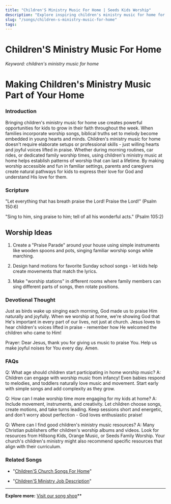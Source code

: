 ```yaml
---
title: "Children'S Ministry Music For Home | Seeds Kids Worship"
description: "Explore inspiring children's ministry music for home for children's worship and faith development. Biblical music resources for families and ministry."
slug: "/songs/children-s-ministry-music-for-home"
tags:
---
```


# Children'S Ministry Music For Home

_Keyword: children's ministry music for home_

# Making Children's Ministry Music Part of Your Home

### Introduction
Bringing children's ministry music for home use creates powerful opportunities for kids to grow in their faith throughout the week. When families incorporate worship songs, biblical truths set to melody become embedded in young hearts and minds. Children's ministry music for home doesn't require elaborate setups or professional skills - just willing hearts and joyful voices lifted in praise. Whether during morning routines, car rides, or dedicated family worship times, using children's ministry music at home helps establish patterns of worship that can last a lifetime. By making worship accessible and fun in familiar settings, parents and caregivers create natural pathways for kids to express their love for God and understand His love for them.

### Scripture
"Let everything that has breath praise the Lord! Praise the Lord!" (Psalm 150:6)

"Sing to him, sing praise to him; tell of all his wonderful acts." (Psalm 105:2)

## Worship Ideas
1. Create a "Praise Parade" around your house using simple instruments like wooden spoons and pots, singing familiar worship songs while marching.

2. Design hand motions for favorite Sunday school songs - let kids help create movements that match the lyrics.

3. Make "worship stations" in different rooms where family members can sing different parts of songs, then rotate positions.

### Devotional Thought
Just as birds wake up singing each morning, God made us to praise Him naturally and joyfully. When we worship at home, we're showing God that He's important in every part of our lives, not just at church. Jesus loves to hear children's voices lifted in praise - remember how He welcomed the children who came to Him!

Prayer: Dear Jesus, thank you for giving us music to praise You. Help us make joyful noises for You every day. Amen.

### FAQs

Q: What age should children start participating in home worship music?
A: Children can engage with worship music from infancy! Even babies respond to melodies, and toddlers naturally love music and movement. Start early with simple songs and add complexity as they grow.

Q: How can I make worship time more engaging for my kids at home?
A: Include movement, instruments, and creativity. Let children choose songs, create motions, and take turns leading. Keep sessions short and energetic, and don't worry about perfection - God loves enthusiastic praise!

Q: Where can I find good children's ministry music resources?
A: Many Christian publishers offer children's worship albums and videos. Look for resources from Hillsong Kids, Orange Music, or Seeds Family Worship. Your church's children's ministry might also recommend specific resources that align with their curriculum.

### Related Songs

- "[Children'S Church Songs For Home](/songs/children-s-church-songs-for-home/)"

- "[Children'S Ministry Job Description](/songs/children-s-ministry-job-description/)"

---

**Explore more:** [Visit our song shop](https://seedskidsworship.com/shop)**

<!-- Schema Markup -->
<script type="application/ld+json">
{
  "@context": "https://schema.org",
  "@type": "MusicRecording",
  "name": "Children'S Ministry Music For Home",
  "byArtist": {
    "@type": "MusicGroup",
    "name": "Seeds Kids Worship"
  },
  "isFamilyFriendly": true,
  "url": "https://seedskidsworship.com/songs/children-s-ministry-music-for-home/"
}
</script>